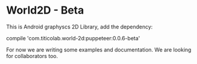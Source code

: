 # World2D - Beta

This is Android graphyscs 2D Library, add the dependency:

   compile 'com.titicolab.world-2d:puppeteer:0.0.6-beta'
   
For now we are writing some examples and documentation. We are looking for collaborators too.
